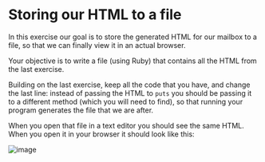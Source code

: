 # Storing our HTML to a file

In this exercise our goal is to store the generated HTML for our mailbox to a
file, so that we can finally view it in an actual browser.

Your objective is to write a file (using Ruby) that contains all the HTML
from the last exercise.

Building on the last exercise, keep all the code that you have, and change
the last line: instead of passing the HTML to `puts` you should be passing it
to a different method (which you will need to find), so that running your
program generates the file that we are after.

When you open that file in a text editor you should see the same HTML. When
you open it in your browser it should look like this:

![image](https://cloud.githubusercontent.com/assets/2208/5602614/5ac2058c-935a-11e4-9c01-7ff9ec3b66cb.png)
